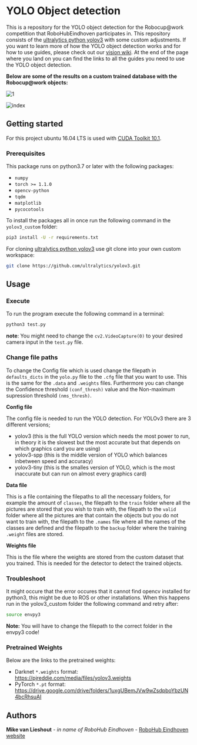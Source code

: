 # YOLO Object detection 

This is a repository for the YOLO object detection for the Robocup@work competition that RoboHubEindhoven participates in. This repository consists of the [ultralytics python yolov3](https://github.com/ultralytics/yolov3) with some custom adjustments. If you want to learn more of how the YOLO object detection works and for how to use guides, please check out our [vision wiki](https://github.com/RoboHubEindhoven/suii/wiki/YOLO-Object-detection). At the end of the page where you land on you can find the links to all the guides you need to use the YOLO object detection.

**Below are some of the results on a custom trained database with the Robocup@work objects:**

![1](https://user-images.githubusercontent.com/39261806/58866927-d4df8180-86b9-11e9-82fa-778f1cc614f9.jpeg)

![index](https://user-images.githubusercontent.com/39261806/58866982-ede83280-86b9-11e9-80dd-680a19e43adf.jpeg)

## Getting started

For this project ubuntu 16.04 LTS is used with [CUDA Toolkit 10.1](https://developer.nvidia.com/cuda-downloads).

### Prerequisites

This package runs on python3.7 or later with the following packages:

* `numpy`
* `torch >= 1.1.0`
* `opencv-python`
* `tqdm`
* `matplotlib`
* `pycocotools`

To install the packages all in once run the following command in the `yolov3_custom` folder:

```bash
pip3 install -U -r requirements.txt
```

For cloning [ultralytics python yolov3](https://github.com/ultralytics/yolov3) use git clone into your own custom workspace:

```bash
git clone https://github.com/ultralytics/yolov3.git
```

## Usage

### Execute

To run the program execute the following command in a terminal:

```bash
python3 test.py
```

**note**: You might need to change the `cv2.VideoCapture(0)` to your desired camera input in the `test.py` file.

### Change file paths

To change the Config file which is used change the filepath in `defaults_dicts` in the `yolo.py` file to the `.cfg` file that you want to use. This is the same for the `.data` and `.weights` files.
Furthermore you can change the Confidence threshold `(conf_thresh)` value and the Non-maximum supression threshold `(nms_thresh)`.

**Config file**

The config file is needed to run the YOLO detection. For YOLOv3 there are 3 different versions;

* yolov3	(this is the full YOLO version which needs the most power to run, in theory it is the slowest but the most accurate but that depends on which graphics card you are using)
* yolov3-spp	(this is the middle version of YOLO which balances inbetween speed and accuracy)
* yolov3-tiny	(this is the smalles version of YOLO, which is the most inaccurate but can run on almost every graphics card)

**Data file**

This is a file containing the filepaths to all the necessary folders, for example the amount of `classes`, the filepath to the `train` folder where all the pictures are stored that you wish to train with, the filepath to the `valid` folder where all the pictures are that contain the objects but you do not want to train with, the filepath to the `.names` file where all the names of the classes are defined and the filepath to the `backup` folder where the training `.weight` files are stored.

**Weights file**

This is the file where the weights are stored from the custom dataset that you trained. This is needed for the detector to detect the trained objects.

### Troubleshoot

It might occure that the error occures that it cannot find opencv installed for python3, this might be due to ROS or other installations. When this happens run in the yolov3_custom folder the following command and retry after:

```bash
source envpy3
```

**Note:** You will have to change the filepath to the correct folder in the envpy3 code!

### Pretrained Weights
Below are the links to the pretrained weights:

* Darknet `*.weights` format: https://pjreddie.com/media/files/yolov3.weights
* PyTorch `*.pt` format: https://drive.google.com/drive/folders/1uxgUBemJVw9wZsdpboYbzUN4bcRhsuAI

## Authors

**Mike van Lieshout** - *in name of RoboHub Eindhoven* - [RoboHub Eindhoven website](https://www.robohub-eindhoven.nl)

